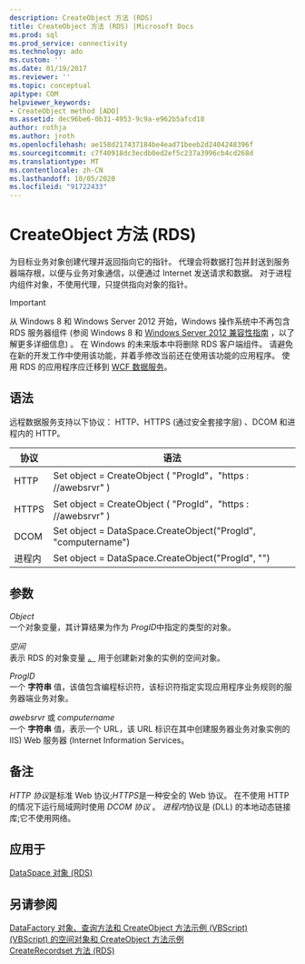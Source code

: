 ```yaml
---
description: CreateObject 方法 (RDS)
title: CreateObject 方法 (RDS) |Microsoft Docs
ms.prod: sql
ms.prod_service: connectivity
ms.technology: ado
ms.custom: ''
ms.date: 01/19/2017
ms.reviewer: ''
ms.topic: conceptual
apitype: COM
helpviewer_keywords:
- CreateObject method [ADO]
ms.assetid: dec96be6-0b31-4953-9c9a-e962b5afcd18
author: rothja
ms.author: jroth
ms.openlocfilehash: ae158d217437184be4ead71beeb2d2404248396f
ms.sourcegitcommit: c7f40918dc3ecdb0ed2ef5c237a3996cb4cd268d
ms.translationtype: MT
ms.contentlocale: zh-CN
ms.lasthandoff: 10/05/2020
ms.locfileid: "91722433"
---
```

# <a name="createobject-method-rds"></a>CreateObject 方法 (RDS)
为目标业务对象创建代理并返回指向它的指针。 代理会将数据打包并封送到服务器端存根，以便与业务对象通信，以便通过 Internet 发送请求和数据。 对于进程内组件对象，不使用代理，只提供指向对象的指针。  
  
> [!IMPORTANT]
>  从 Windows 8 和 Windows Server 2012 开始，Windows 操作系统中不再包含 RDS 服务器组件 (参阅 Windows 8 和 [Windows Server 2012 兼容性指南](https://www.microsoft.com/download/details.aspx?id=27416) ，以了解更多详细信息) 。 在 Windows 的未来版本中将删除 RDS 客户端组件。 请避免在新的开发工作中使用该功能，并着手修改当前还在使用该功能的应用程序。 使用 RDS 的应用程序应迁移到 [WCF 数据服务](/dotnet/framework/wcf/)。  
  
## <a name="syntax"></a>语法  
 远程数据服务支持以下协议： HTTP、HTTPS (通过安全套接字层) 、DCOM 和进程内的 HTTP。  
  
|协议|语法|  
|--------------|------------|  
|HTTP|Set object = CreateObject ( "ProgId"，"https \: //awebsrvr" ) |  
|HTTPS|Set object = CreateObject ( "ProgId"，"https \: //awebsrvr" ) |  
|DCOM|Set object = DataSpace.CreateObject("ProgId", "computername")|  
|进程内|Set object = DataSpace.CreateObject("ProgId", "")|  
  
## <a name="parameters"></a>参数  
 *Object*  
 一个对象变量，其计算结果为作为 *ProgID*中指定的类型的对象。  
  
 *空间*  
 表示 RDS 的对象变量 [。](./dataspace-object-rds.md) 用于创建新对象的实例的空间对象。  
  
 *ProgID*  
 一个 **字符串** 值，该值包含编程标识符，该标识符指定实现应用程序业务规则的服务器端业务对象。  
  
 *awebsrvr* 或 *computername*  
 一个 **字符串** 值，表示一个 URL，该 URL 标识在其中创建服务器业务对象实例的 IIS) Web 服务器 (Internet Information Services。  
  
## <a name="remarks"></a>备注  
 *HTTP 协议*是标准 Web 协议;*HTTPS*是一种安全的 Web 协议。 在不使用 HTTP 的情况下运行局域网时使用 *DCOM 协议* 。 *进程内*协议是 (DLL) 的本地动态链接库;它不使用网络。  
  
## <a name="applies-to"></a>应用于  
 [DataSpace 对象 (RDS)](./dataspace-object-rds.md)  
  
## <a name="see-also"></a>另请参阅  
 [DataFactory 对象、查询方法和 CreateObject 方法示例 (VBScript) ](./datafactory-object-query-method-and-createobject-method-example-vbscript.md)   
 [ (VBScript) 的空间对象和 CreateObject 方法示例 ](./dataspace-object-and-createobject-method-example-vbscript.md)   
 [CreateRecordset 方法 (RDS)](./createrecordset-method-rds.md)